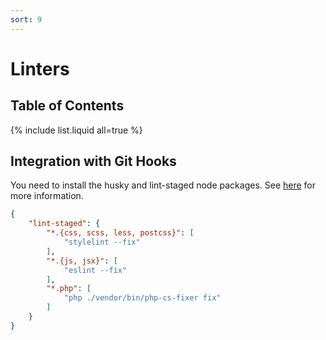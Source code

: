 ```yaml
---
sort: 9
---
```


# Linters

## Table of Contents

{% include list.liquid all=true %}

## Integration with Git Hooks

You need to install the husky and lint-staged node packages. See [here](/docs/version-control-systems/git/git-hooks.html) for more information.

```json
{
    "lint-staged": {
        "*.{css, scss, less, postcss}": [
            "stylelint --fix"
        ],
        "*.{js, jsx}": [
            "eslint --fix"
        ],
        "*.php": [
            "php ./vendor/bin/php-cs-fixer fix"
        ]
    }
}
```
